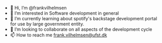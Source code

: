 - 👋 Hi, I’m @frankvilhelmsen
- 👀 I’m interested in Software development in general 
- 🌱 I’m currently learning about spotify's backstage development portal for use by large government entity.
- 💞️ I’m looking to collaborate on all aspects of the development cycle
- 📫 How to reach me frank.vilhelmsen@ufst.dk

<!---
frankvilhelmsen/frankvilhelmsen is a ✨ special ✨ repository because its `README.md` (this file) appears on your GitHub profile.
You can click the Preview link to take a look at your changes.
--->
